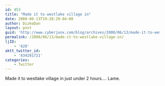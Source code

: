 ```yaml
---
id: 453
title: "Made it to westlake village in"
date: 2008-06-13T19:28:29-04:00
author: DizkoDan
layout: post
guid: 'http://www.cyberjunx.com/blog/archives/2008/06/13/made-it-to-westlake-village-in/'
permalink: /2008/06/13/made-it-to-westlake-village-in/
ljID:
    - '620'
aktt_twitter_id:
    - '834281721'
categories:
    - Twitter
---
```


Made it to westlake village in just under 2 hours…. Lame.